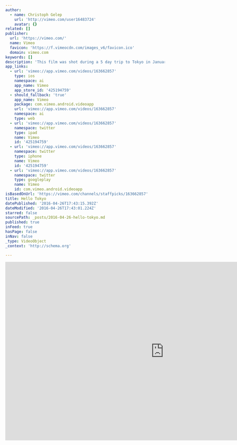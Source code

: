 ```yaml
---
author:
  - name: Christoph Gelep
    url: 'http://vimeo.com/user16483724'
    avatar: {}
related: []
publisher:
  url: 'https://vimeo.com/'
  name: Vimeo
  favicon: 'https://f.vimeocdn.com/images_v6/favicon.ico'
  domain: vimeo.com
keywords: []
description: 'This film was shot during a 5 day trip to Tokyo in January 2016. It was my first time visiting Japan, a place I had always wanted to see. With a population of 35 million, Tokyo is the largest metropolitan area in the world.'
app_links:
  - url: 'vimeo://app.vimeo.com/videos/163662857'
    type: ios
    namespace: ai
    app_name: Vimeo
    app_store_id: '425194759'
  - should_fallback: 'true'
    app_name: Vimeo
    package: com.vimeo.android.videoapp
    url: 'vimeo://app.vimeo.com/videos/163662857'
    namespace: ai
    type: web
  - url: 'vimeo://app.vimeo.com/videos/163662857'
    namespace: twitter
    type: ipad
    name: Vimeo
    id: '425194759'
  - url: 'vimeo://app.vimeo.com/videos/163662857'
    namespace: twitter
    type: iphone
    name: Vimeo
    id: '425194759'
  - url: 'vimeo://app.vimeo.com/videos/163662857'
    namespace: twitter
    type: googleplay
    name: Vimeo
    id: com.vimeo.android.videoapp
isBasedOnUrl: 'https://vimeo.com/channels/staffpicks/163662857'
title: Hello Tokyo
datePublished: '2016-04-26T17:43:15.392Z'
dateModified: '2016-04-26T17:43:01.224Z'
starred: false
sourcePath: _posts/2016-04-26-hello-tokyo.md
published: true
inFeed: true
hasPage: false
inNav: false
_type: VideoObject
_context: 'http://schema.org'

---
```

<iframe src="https://cdn.embedly.com/widgets/media.html?src=https%3A%2F%2Fplayer.vimeo.com%2Fvideo%2F163662857&amp;url=https%3A%2F%2Fvimeo.com%2F163662857&amp;image=http%3A%2F%2Fi.vimeocdn.com%2Fvideo%2F567120156_1280.jpg&amp;key=b7d04c9b404c499eba89ee7072e1c4f7&amp;type=text%2Fhtml&amp;schema=vimeo" width="1000" height="563" scrolling="no" frameborder="0" allowfullscreen="" style=""></iframe>